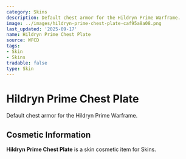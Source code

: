 ```yaml
---
category: Skins
description: Default chest armor for the Hildryn Prime Warframe.
image: ../images/hildryn-prime-chest-plate-caf95a8a08.png
last_updated: '2025-09-17'
name: Hildryn Prime Chest Plate
source: WFCD
tags:
- Skin
- Skins
tradable: false
type: Skin
---
```


# Hildryn Prime Chest Plate

Default chest armor for the Hildryn Prime Warframe.

## Cosmetic Information

**Hildryn Prime Chest Plate** is a skin cosmetic item for Skins.

